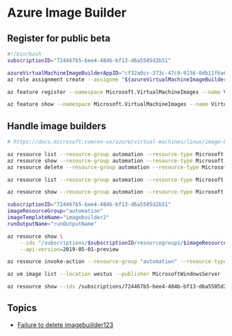 # Azure Image Builder

## Register for public beta

```bash
#!/bin/bash
subscriptionID="724467b5-bee4-484b-bf13-d6a5505d2b51"

azureVirtualMachineImageBuilderAppID="cf32a0cc-373c-47c9-9156-0db11f6a6dfc"
az role assignment create --assignee "${azureVirtualMachineImageBuilderAppID}" --role Contributor --scope "/subscriptions/${subscriptionID}"

az feature register --namespace Microsoft.VirtualMachineImages --name VirtualMachineTemplatePreview --subscription "${subscriptionID}"

az feature show --namespace Microsoft.VirtualMachineImages --name VirtualMachineTemplatePreview --subscription "${subscriptionID}" | jq .properties.state
```

## Handle image builders

```bash
# https://docs.microsoft.com/en-us/azure/virtual-machines/linux/image-builder-overview#permissions

az resource list --resource-group automation --resource-type Microsoft.VirtualMachineImages/imageTemplates | jq -r ".[].id"
az resource show --resource-group automation --resource-type Microsoft.VirtualMachineImages/imageTemplates --name imagebuiilder123
az resource delete --resource-group automation --resource-type Microsoft.VirtualMachineImages/imageTemplates --name imagebuiilder123 --verbose

az resource list --resource-group automation --resource-type Microsoft.VirtualMachineImages/imageTemplates | jq -r ".[].id"

az resource show --resource-group automation --resource-type Microsoft.VirtualMachineImages/imageTemplates --name imagebuilder2

subscriptionID="724467b5-bee4-484b-bf13-d6a5505d2b51"
imageResourceGroup="automation"
imageTemplateName="imagebuilder2"
runOutputName="runOutputName"

az resource show \
    --ids "/subscriptions/$subscriptionID/resourcegroups/$imageResourceGroup/providers/Microsoft.VirtualMachineImages/imageTemplates/$imageTemplateName/runOutputs/$runOutputName"  \
    --api-version=2019-05-01-preview

az resource invoke-action --resource-group "automation" --resource-type Microsoft.VirtualMachineImages/imageTemplates --name "imagebuilder2" --action Run

az vm image list --location westus --publisher MicrosoftWindowsServer --offer WindowsServer --sku 2019-Datacenter --all --output table

az resource show --ids /subscriptions/724467b5-bee4-484b-bf13-d6a5505d2b51/resourceGroups/automation/providers/Microsoft.VirtualMachineImages/imageTemplates/imagebuilder2?api-version=2019-05-01-preview
```

## Topics

- [Failure to delete imagebuiilder123](https://teams.microsoft.com/l/message/19:03e8b2922c5b44eaaaf3d0c7cd1ff448@thread.skype/1568273619350?tenantId=72f988bf-86f1-41af-91ab-2d7cd011db47&groupId=a82ee7e2-b2cc-49e6-967d-54da8319979d&parentMessageId=1568273619350&teamName=Azure%20VM%20Image%20Builder%20Community&channelName=General&createdTime=1568273619350)
